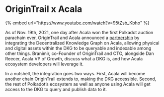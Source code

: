 # OriginTrail x Acala

{% embed url="https://www.youtube.com/watch?v=95tZsb_Kbho" %}

As of Nov. 19th, 2021, one day after Acala won the first Polkadot auction parachain ever, OriginTrail and Acala announced a [partnership](https://twitter.com/AcalaNetwork/status/1461686575566409730?s=20) by integrating the Decentralized Knowledge Graph on Acala, allowing physical and digital assets within the DKG to be queryable and indexable among other things. Branimir, co-Founder of OriginTrail and CTO, alongside Dan Reecer, Acala VP of Growth, discuss what a DKG is, and how Acala ecosystem developers will leverage it.

In a nutshell, the integration goes two ways. First, Acala will become another chain OriginTrail extends to, making the DKG accessible. Second, the rest of Polkadot’s ecosystem as well as anyone using Acala will get access to the DKG to query and publish data to it.
